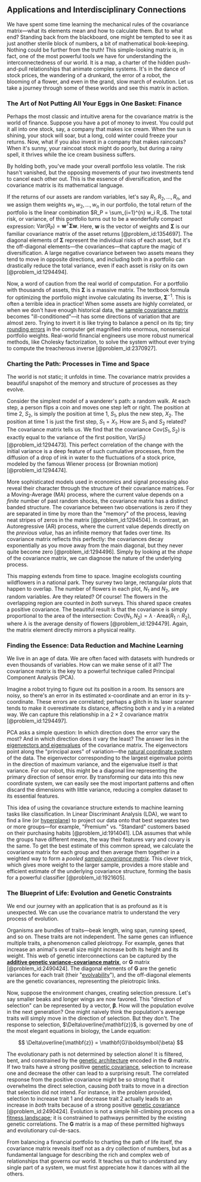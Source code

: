 ## Applications and Interdisciplinary Connections

We have spent some time learning the mechanical rules of the covariance matrix—what its elements mean and how to calculate them. But to what end? Standing back from the blackboard, one might be tempted to see it as just another sterile block of numbers, a bit of mathematical book-keeping. Nothing could be further from the truth! This simple-looking matrix is, in fact, one of the most powerful tools we have for understanding the interconnectedness of our world. It is a map, a charter of the hidden push-and-pull relationships that animate complex systems. It's in the dance of stock prices, the wandering of a drunkard, the error of a robot, the blooming of a flower, and even in the grand, slow march of evolution. Let us take a journey through some of these worlds and see this matrix in action.

### The Art of Not Putting All Your Eggs in One Basket: Finance

Perhaps the most classic and intuitive arena for the covariance matrix is the world of finance. Suppose you have a pot of money to invest. You could put it all into one stock, say, a company that makes ice cream. When the sun is shining, your stock will soar, but a long, cold winter could freeze your returns. Now, what if you also invest in a company that makes raincoats? When it's sunny, your raincoat stock might do poorly, but during a rainy spell, it thrives while the ice cream business suffers.

By holding both, you've made your overall portfolio less volatile. The risk hasn't vanished, but the opposing movements of your two investments tend to cancel each other out. This is the essence of diversification, and the covariance matrix is its mathematical language.

If the returns of our assets are random variables, let's say $R_1, R_2, \ldots, R_n$, and we assign them weights $w_1, w_2, \ldots, w_n$ in our portfolio, the total return of the portfolio is the linear combination $R_P = \sum_{i=1}^{n} w_i R_i$. The total risk, or variance, of this portfolio turns out to be a wonderfully compact expression: $\text{Var}(R_P) = \mathbf{w}^T \mathbf{\Sigma} \mathbf{w}$. Here, $\mathbf{w}$ is the vector of weights and $\mathbf{\Sigma}$ is our familiar covariance matrix of the asset returns [@problem_id:1354697]. The diagonal elements of $\mathbf{\Sigma}$ represent the individual risks of each asset, but it's the off-diagonal elements—the covariances—that capture the magic of diversification. A large negative covariance between two assets means they tend to move in opposite directions, and including both in a portfolio can drastically reduce the total variance, even if each asset is risky on its own [@problem_id:1294494].

Now, a word of caution from the real world of computation. For a portfolio with thousands of assets, this $\mathbf{\Sigma}$ is a massive matrix. The textbook formula for optimizing the portfolio might involve calculating its inverse, $\mathbf{\Sigma}^{-1}$. This is often a terrible idea in practice! When some assets are highly correlated, or when we don't have enough historical data, the [sample covariance matrix](@article_id:163465) becomes "ill-conditioned"—it has some directions of variation that are almost zero. Trying to invert it is like trying to balance a pencil on its tip; tiny [rounding errors](@article_id:143362) in the computer get magnified into enormous, nonsensical portfolio weights. Real-world financial engineers use more robust numerical methods, like Cholesky factorization, to solve the system without ever trying to compute the treacherous inverse [@problem_id:2370927].

### Charting the Path: Processes in Time and Space

The world is not static; it unfolds in time. The covariance matrix provides a beautiful snapshot of the memory and structure of processes as they evolve.

Consider the simplest model of a wanderer's path: a random walk. At each step, a person flips a coin and moves one step left or right. The position at time 2, $S_2$, is simply the position at time 1, $S_1$, plus the new step, $X_2$. The position at time 1 is just the first step, $S_1=X_1$. How are $S_1$ and $S_2$ related? The covariance matrix tells us. We find that the covariance $\text{Cov}(S_1, S_2)$ is exactly equal to the variance of the first position, $\text{Var}(S_1)$ [@problem_id:1294473]. This perfect correlation of the change with the initial variance is a deep feature of such cumulative processes, from the diffusion of a drop of ink in water to the fluctuations of a stock price, modeled by the famous Wiener process (or Brownian motion) [@problem_id:1294474].

More sophisticated models used in economics and signal processing also reveal their character through the structure of their covariance matrices. For a Moving-Average (MA) process, where the current value depends on a *finite* number of past random shocks, the covariance matrix has a distinct banded structure. The covariance between two observations is zero if they are separated in time by more than the "memory" of the process, leaving neat stripes of zeros in the matrix [@problem_id:1294504]. In contrast, an Autoregressive (AR) process, where the current value depends directly on the *previous value*, has an infinite memory that fades over time. Its covariance matrix reflects this perfectly: the covariances decay exponentially as you move away from the main diagonal, but they never quite become zero [@problem_id:1294496]. Simply by looking at the *shape* of the covariance matrix, we can diagnose the nature of the underlying process.

This mapping extends from time to space. Imagine ecologists counting wildflowers in a national park. They survey two large, rectangular plots that happen to overlap. The number of flowers in each plot, $N_1$ and $N_2$, are random variables. Are they related? Of course! The flowers in the overlapping region are counted in *both* surveys. This shared space creates a positive covariance. The beautiful result is that the covariance is simply proportional to the area of the intersection: $\text{Cov}(N_1, N_2) = \lambda \cdot \text{Area}(R_1 \cap R_2)$, where $\lambda$ is the average density of flowers [@problem_id:1294479]. Again, the matrix element directly mirrors a physical reality.

### Finding the Essence: Data Reduction and Machine Learning

We live in an age of data. We are often faced with datasets with hundreds or even thousands of variables. How can we make sense of it all? The covariance matrix is the key to a powerful technique called Principal Component Analysis (PCA).

Imagine a robot trying to figure out its position in a room. Its sensors are noisy, so there's an error in its estimated x-coordinate and an error in its y-coordinate. These errors are correlated; perhaps a glitch in its laser scanner tends to make it overestimate its distance, affecting both x and y in a related way. We can capture this relationship in a $2 \times 2$ covariance matrix [@problem_id:1294497].

PCA asks a simple question: In which direction does the error vary the most? And in which direction does it vary the least? The answer lies in the [eigenvectors and eigenvalues](@article_id:138128) of the covariance matrix. The eigenvectors point along the "principal axes" of variation—the [natural coordinate system](@article_id:168453) of the data. The eigenvector corresponding to the largest eigenvalue points in the direction of maximum variance, and the eigenvalue itself *is* that variance. For our robot, this might be a diagonal line representing the primary direction of sensor error. By transforming our data into this new coordinate system, we can easily see the most important patterns and often discard the dimensions with little variance, reducing a complex dataset to its essential features.

This idea of using the covariance structure extends to machine learning tasks like classification. In Linear Discriminant Analysis (LDA), we want to find a line (or [hyperplane](@article_id:636443)) to project our data onto that best separates two or more groups—for example, "Premium" vs. "Standard" customers based on their purchasing habits [@problem_id:1914041]. LDA assumes that while the groups have different means, the way their features vary and covary is the same. To get the best estimate of this common spread, we calculate the covariance matrix for each group and then average them together in a weighted way to form a *pooled [sample covariance matrix](@article_id:163465)*. This clever trick, which gives more weight to the larger sample, provides a more stable and efficient estimate of the underlying covariance structure, forming the basis for a powerful classifier [@problem_id:1921605].

### The Blueprint of Life: Evolution and Genetic Constraints

We end our journey with an application that is as profound as it is unexpected. We can use the covariance matrix to understand the very process of evolution.

Organisms are bundles of traits—beak length, wing span, running speed, and so on. These traits are not independent. The same genes can influence multiple traits, a phenomenon called pleiotropy. For example, genes that increase an animal's overall size might increase both its height and its weight. This web of genetic interconnections can be captured by the **[additive genetic variance-covariance matrix](@article_id:198381)**, or **G** matrix [@problem_id:2490424]. The diagonal elements of **G** are the genetic variances for each trait (their "[evolvability](@article_id:165122)"), and the off-diagonal elements are the genetic covariances, representing the pleiotropic links.

Now, suppose the environment changes, creating selection pressure. Let's say smaller beaks and longer wings are now favored. This "direction of selection" can be represented by a vector, $\boldsymbol{\beta}$. How will the population evolve in the next generation? One might naively think the population's average traits will simply move in the direction of selection. But they don't. The response to selection, $\Delta\overline{\mathbf{z}}$, is governed by one of the most elegant equations in biology, the Lande equation:

$$ \Delta\overline{\mathbf{z}} = \mathbf{G}\boldsymbol{\beta} $$

The evolutionary path is not determined by selection alone! It is filtered, bent, and constrained by the [genetic architecture](@article_id:151082) encoded in the **G** matrix. If two traits have a strong positive [genetic covariance](@article_id:174477), selection to increase one and decrease the other can lead to a surprising result. The correlated response from the positive covariance might be so strong that it overwhelms the direct selection, causing *both* traits to move in a direction that selection did not intend. For instance, in the problem provided, selection to increase trait 1 and decrease trait 2 actually leads to an increase in *both* traits because of a strong positive [genetic covariance](@article_id:174477) [@problem_id:2490424]. Evolution is not a simple hill-climbing process on a [fitness landscape](@article_id:147344); it is constrained to pathways permitted by the existing genetic correlations. The **G** matrix is a map of these permitted highways and evolutionary cul-de-sacs.

From balancing a financial portfolio to charting the path of life itself, the covariance matrix reveals itself not as a dry collection of numbers, but as a fundamental language for describing the rich and complex web of relationships that governs our world. It teaches us that to understand any single part of a system, we must first appreciate how it dances with all the others.